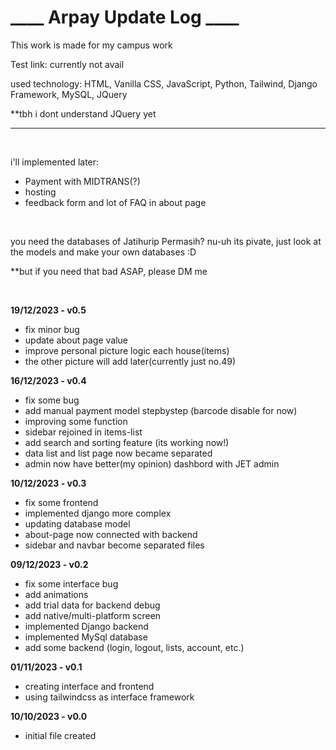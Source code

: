 <h1>____ Arpay Update Log ____</h1>

This work is made for my campus work

Test link: currently not avail

used technology: HTML, Vanilla CSS, JavaScript, Python, Tailwind, Django Framework, MySQL, JQuery

**tbh i dont understand JQuery yet
<hr>
<br>

i'll implemented later:
- Payment with MIDTRANS(?)
- hosting
- feedback form and lot of FAQ in about page

<br>

you need the databases of Jatihurip Permasih? nu-uh its pivate, just look at the models and make your own databases :D

**but if you need that bad ASAP, please DM me

<br>

<b>19/12/2023    - v0.5</b>
- fix minor bug
- update about page value
- improve personal picture logic each house(items)
- the other picture will add later(currently just no.49)

<b>16/12/2023    - v0.4</b>
- fix some bug
- add manual payment model stepbystep (barcode disable for now)
- improving some function
- sidebar rejoined in items-list
- add search and sorting feature (its working now!)
- data list and list page now became separated
- admin now have better(my opinion) dashbord with JET admin

<b>10/12/2023    - v0.3</b>
- fix some frontend
- implemented django more complex
- updating database model
- about-page now connected with backend
- sidebar and navbar become separated files

<b>09/12/2023    - v0.2</b>
- fix some interface bug
- add animations
- add trial data for backend debug
- add native/multi-platform screen
- implemented Django backend
- implemented MySql database
- add some backend (login, logout, lists, account, etc.)

<b>01/11/2023    - v0.1</b> 
- creating interface and frontend
- using tailwindcss as interface framework

<b>10/10/2023    - v0.0</b>
- initial file created
